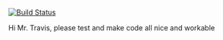 [![Build Status](https://travis-ci.org/ntomallen/software-engineering.svg?branch=master)](https://travis-ci.org/ntomallen/software-engineering)

Hi Mr. Travis, please test and make code all nice and workable
